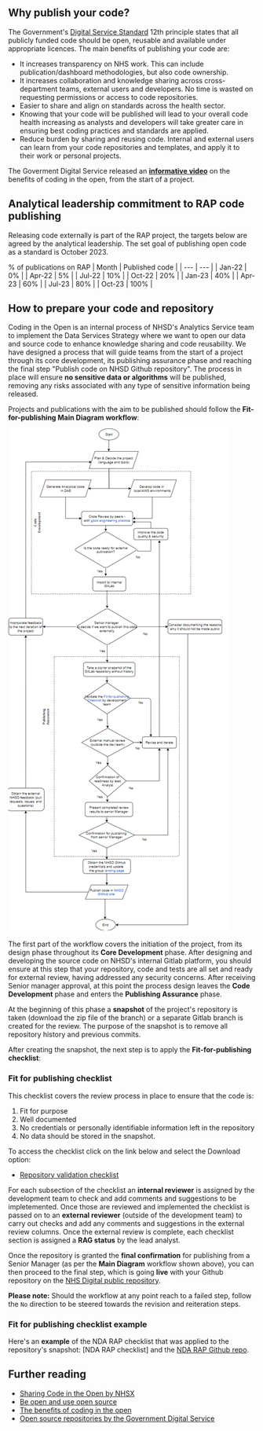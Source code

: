 ## Why publish your code?
The Government's [Digital Service Standard](https://www.gov.uk/service-manual/service-standard) 12th principle states that all publicly funded code should be open, reusable and available under appropriate licences. The main benefits of publishing your code are:
* It increases transparency on NHS work. This can include publication/dashboard methodologies, but also code ownership.
* It increases collaboration and knowledge sharing across cross-department teams, external users and developers. No time is wasted on requesting permissions or access to code repositories.
* Easier to share and align on standards across the health sector.
* Knowing that your code will be published will lead to your overall code health increasing as analysts and developers will take greater care in ensuring best coding practices and standards are applied.
* Reduce burden by sharing and reusing code. Internal and external users can learn from your code repositories and templates, and apply it to their work or personal projects.

The Goverment Digital Service released an **[informative video](https://www.youtube.com/watch?v=aqFFCvjXr1s)** on the benefits of coding in the open, from the start of a project.

## Analytical leadership commitment to RAP code publishing
Releasing code externally is part of the RAP project, the targets below are agreed by the analytical leadership. The set goal of publishing open code as a standard is October 2023.

% of publications on RAP
| Month |  Published code |
| --- | --- |
| Jan-22 | 0% |
| Apr-22 | 5% |
| Jul-22 | 10% |
| Oct-22 | 20% |
| Jan-23 | 40% |
| Apr-23 | 60% |
| Jul-23 | 80% |
| Oct-23 | 100% |

## How to prepare your code and repository
Coding in the Open is an internal process of NHSD's Analytics Service team to implement the Data Services Strategy where we want to open our data and source code to enhance knowledge sharing and code reusability. We have designed a process that will guide teams from the start of a project through its core development, its publishing assurance phase and reaching the final step "Publish code on NHSD Github repository". The process in place will ensure **no sensitive data or algorithms** will be published, removing any risks associated with any type of sensitive information being released.

Projects and publications with the aim to be published should follow the **Fit-for-publishing Main Diagram workflow**:

![](../images/Main_diagram_merged.png)

The first part of the workflow covers the initiation of the project, from its design phase throughout its **Core Development** phase. After designing and developing the source code on NHSD's internal Gitlab platform, you should ensure at this step that your repository, code and tests are all set and ready for external review, having addressed any security concerns. After receiving Senior manager approval, at this point the process design leaves the **Code Development** phase and enters the **Publishing Assurance** phase.

At the beginning of this phase a **snapshot** of the project's repository is taken (download the zip file of the branch) or a separate Gitlab branch is created for the review. The purpose of the snapshot is to remove all repository history and previous commits.

After creating the snapshot, the next step is to apply the **Fit-for-publishing checklist**:
### Fit for publishing checklist
This checklist covers the review process in place to ensure that the code is: 
1. Fit for purpose 
2. Well documented 
3. No credentials or personally identifiable information left in the repository
4. No data should be stored in the snapshot.  

To access the checklist click on the link below and select the Download option:
* [Repository validation checklist](https://github.com/NHSDigital/rap-community-of-practice/blob/main/images/Fit_for_publishing_checklist.docx)

For each subsection of the checklist an **internal reviewer** is assigned by the development team to check and add comments and suggestions to be impletemented. Once those are reviewed and implemented the checklist is passed on to an **external reviewer** (outside of the development team) to carry out checks and add any comments and suggestions in the external review columns. Once the external review is complete, each checklist section is assigned a **RAG status** by the lead analyst.

Once the repository is granted the **final confirmation** for publishing from a Senior Manager (as per the **Main Diagram** workflow shown above), you can then proceed to the final step, which is going **live** with your Github repository on the [NHS Digital public repository](https://github.com/NHSDigital).

**Please note:** Should the workflow at any point reach to a failed step, follow the ```No``` direction to be steered towards the revision and reiteration steps.

### Fit for publishing checklist example
Here's an **example** of the NDA RAP checklist that was applied to the repository's snapshot: [NDA RAP checklist] and the [NDA RAP Github repo](https://github.com/NHSDigital/national-diabetes-audit).

## Further reading
* [Sharing Code in the Open by NHSX](https://nhsx.github.io/AnalyticsUnit/codeintheopen.html)
* [Be open and use open source](https://www.gov.uk/guidance/be-open-and-use-open-source)
* [The benefits of coding in the open](https://gds.blog.gov.uk/2017/09/04/the-benefits-of-coding-in-the-open/)
* [Open source repositories by the Government Digital Service](https://github.com/alphagov)
